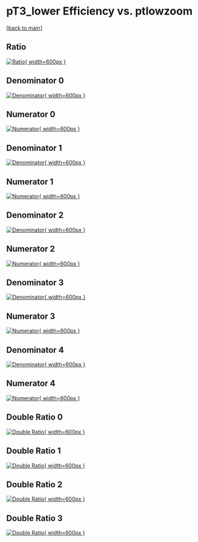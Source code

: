# pT3_lower Efficiency vs. ptlowzoom

[[back to main](./)]



## Ratio

[![Ratio](../mtv/var/pT3_lower_base_0_0_eff_ptlowzoom.png){ width=600px }](../mtv/var/pT3_lower_base_0_0_eff_ptlowzoom.pdf)

## Denominator 0

[![Denominator](../mtv/den/pT3_lower_base_0_0_eff_ptlowzoom_den0.png){ width=600px }](../mtv/den/pT3_lower_base_0_0_eff_ptlowzoom_den0.pdf)

## Numerator 0

[![Numerator](../mtv/num/pT3_lower_base_0_0_eff_ptlowzoom_num0.png){ width=600px }](../mtv/num/pT3_lower_base_0_0_eff_ptlowzoom_num0.pdf)

## Denominator 1

[![Denominator](../mtv/den/pT3_lower_base_0_0_eff_ptlowzoom_den1.png){ width=600px }](../mtv/den/pT3_lower_base_0_0_eff_ptlowzoom_den1.pdf)

## Numerator 1

[![Numerator](../mtv/num/pT3_lower_base_0_0_eff_ptlowzoom_num1.png){ width=600px }](../mtv/num/pT3_lower_base_0_0_eff_ptlowzoom_num1.pdf)

## Denominator 2

[![Denominator](../mtv/den/pT3_lower_base_0_0_eff_ptlowzoom_den2.png){ width=600px }](../mtv/den/pT3_lower_base_0_0_eff_ptlowzoom_den2.pdf)

## Numerator 2

[![Numerator](../mtv/num/pT3_lower_base_0_0_eff_ptlowzoom_num2.png){ width=600px }](../mtv/num/pT3_lower_base_0_0_eff_ptlowzoom_num2.pdf)

## Denominator 3

[![Denominator](../mtv/den/pT3_lower_base_0_0_eff_ptlowzoom_den3.png){ width=600px }](../mtv/den/pT3_lower_base_0_0_eff_ptlowzoom_den3.pdf)

## Numerator 3

[![Numerator](../mtv/num/pT3_lower_base_0_0_eff_ptlowzoom_num3.png){ width=600px }](../mtv/num/pT3_lower_base_0_0_eff_ptlowzoom_num3.pdf)

## Denominator 4

[![Denominator](../mtv/den/pT3_lower_base_0_0_eff_ptlowzoom_den4.png){ width=600px }](../mtv/den/pT3_lower_base_0_0_eff_ptlowzoom_den4.pdf)

## Numerator 4

[![Numerator](../mtv/num/pT3_lower_base_0_0_eff_ptlowzoom_num4.png){ width=600px }](../mtv/num/pT3_lower_base_0_0_eff_ptlowzoom_num4.pdf)

## Double Ratio 0

[![Double Ratio](../mtv/ratio/pT3_lower_base_0_0_eff_ptlowzoom_ratio0.png){ width=600px }](../mtv/ratio/pT3_lower_base_0_0_eff_ptlowzoom_ratio0.pdf)

## Double Ratio 1

[![Double Ratio](../mtv/ratio/pT3_lower_base_0_0_eff_ptlowzoom_ratio1.png){ width=600px }](../mtv/ratio/pT3_lower_base_0_0_eff_ptlowzoom_ratio1.pdf)

## Double Ratio 2

[![Double Ratio](../mtv/ratio/pT3_lower_base_0_0_eff_ptlowzoom_ratio2.png){ width=600px }](../mtv/ratio/pT3_lower_base_0_0_eff_ptlowzoom_ratio2.pdf)

## Double Ratio 3

[![Double Ratio](../mtv/ratio/pT3_lower_base_0_0_eff_ptlowzoom_ratio3.png){ width=600px }](../mtv/ratio/pT3_lower_base_0_0_eff_ptlowzoom_ratio3.pdf)

